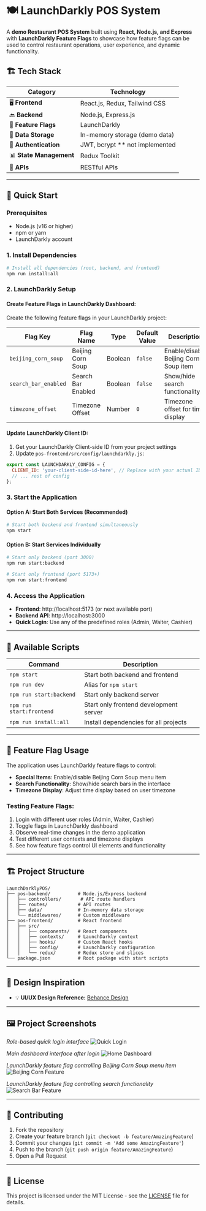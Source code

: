 # 🍽️ **LaunchDarkly POS System**  

A **demo Restaurant POS System** built using **React, Node.js, and Express** with **LaunchDarkly Feature Flags** to showcase how feature flags can be used to control restaurant operations, user experience, and dynamic functionality.

## 🏗️ **Tech Stack**

| **Category**             | **Technology**                |
|--------------------------|-------------------------------|
| 🖥️ **Frontend**          | React.js, Redux, Tailwind CSS  |
| 🔙 **Backend**           | Node.js, Express.js           |
| 🚀 **Feature Flags**     | LaunchDarkly                  |
| 💾 **Data Storage**       | In-memory storage (demo data) |
| 🔐 **Authentication**    | JWT, bcrypt ** not implemented                   |
| 📊 **State Management**   | Redux Toolkit                 |
| 🔗 **APIs**              | RESTful APIs                   |


---

## 🚀 **Quick Start**

### **Prerequisites**
- Node.js (v16 or higher)
- npm or yarn
- LaunchDarkly account

### **1. Install Dependencies**
```bash
# Install all dependencies (root, backend, and frontend)
npm run install:all
```

### **2. LaunchDarkly Setup**

#### **Create Feature Flags in LaunchDarkly Dashboard:**
Create the following feature flags in your LaunchDarkly project:

| **Flag Key** | **Flag Name** | **Type** | **Default Value** | **Description** |
|--------------|---------------|----------|-------------------|-----------------|
| `beijing_corn_soup` | Beijing Corn Soup | Boolean | `false` | Enable/disable Beijing Corn Soup item |
| `search_bar_enabled` | Search Bar Enabled | Boolean | `false` | Show/hide search functionality |
| `timezone_offset` | Timezone Offset | Number | `0` | Timezone offset for time display |

#### **Update LaunchDarkly Client ID:**
1. Get your LaunchDarkly Client-side ID from your project settings
2. Update `pos-frontend/src/config/launchdarkly.js`:
```javascript
export const LAUNCHDARKLY_CONFIG = {
  CLIENT_ID: 'your-client-side-id-here', // Replace with your actual ID
  // ... rest of config
};
```

### **3. Start the Application**

#### **Option A: Start Both Services (Recommended)**
```bash
# Start both backend and frontend simultaneously
npm start
```

#### **Option B: Start Services Individually**
```bash
# Start only backend (port 3000)
npm run start:backend

# Start only frontend (port 5173+)
npm run start:frontend
```

### **4. Access the Application**
- **Frontend**: http://localhost:5173 (or next available port)
- **Backend API**: http://localhost:3000
- **Quick Login**: Use any of the predefined roles (Admin, Waiter, Cashier)

---

## 🔧 **Available Scripts**

| Command | Description |
|---------|-------------|
| `npm start` | Start both backend and frontend |
| `npm run dev` | Alias for `npm start` |
| `npm run start:backend` | Start only backend server |
| `npm run start:frontend` | Start only frontend development server |
| `npm run install:all` | Install dependencies for all projects |

---

## 🎯 **Feature Flag Usage**

The application uses LaunchDarkly feature flags to control:

- **Special Items**: Enable/disable Beijing Corn Soup menu item
- **Search Functionality**: Show/hide search bars in the interface
- **Timezone Display**: Adjust time display based on user timezone

### **Testing Feature Flags:**
1. Login with different user roles (Admin, Waiter, Cashier)
2. Toggle flags in LaunchDarkly dashboard
3. Observe real-time changes in the demo application
4. Test different user contexts and timezone displays
5. See how feature flags control UI elements and functionality

---

## 🏗️ **Project Structure**

```
LaunchDarklyPOS/
├── pos-backend/          # Node.js/Express backend
│   ├── controllers/       # API route handlers
│   ├── routes/           # API routes
│   ├── data/             # In-memory data storage
│   └── middlewares/      # Custom middleware
├── pos-frontend/         # React frontend
│   ├── src/
│   │   ├── components/   # React components
│   │   ├── contexts/     # LaunchDarkly context
│   │   ├── hooks/        # Custom React hooks
│   │   ├── config/       # LaunchDarkly configuration
│   │   └── redux/        # Redux store and slices
└── package.json          # Root package with start scripts
```

---

## 🎨 **Design Inspiration**

- 💡 **UI/UX Design Reference:** [Behance Design](https://www.behance.net/gallery/210280099/Restaurant-POS-System-Point-of-Sale-UIUX-Design)

---

## 🖼️ **Project Screenshots**

*Role-based quick login interface*
![Quick Login](./images/quick-login.png)

*Main dashboard interface after login*
![Home Dashboard](./images/home-dashboard.png)


*LaunchDarkly feature flag controlling Beijing Corn Soup menu item*
![Beijing Corn Feature](./images/beijing-corn-feature.png)

*LaunchDarkly feature flag controlling search functionality*
![Search Bar Feature](./images/search-bar-feature.png)


---

## 🤝 **Contributing**

1. Fork the repository
2. Create your feature branch (`git checkout -b feature/AmazingFeature`)
3. Commit your changes (`git commit -m 'Add some AmazingFeature'`)
4. Push to the branch (`git push origin feature/AmazingFeature`)
5. Open a Pull Request

---

## 📄 **License**

This project is licensed under the MIT License - see the [LICENSE](LICENSE) file for details.